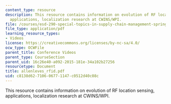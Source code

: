```yaml
---
content_type: resource
description: This resource contains information on evolution of RF location sensing,
  applications, localization research at CWINS/WPI.
file: /courses/esd-290-special-topics-in-supply-chain-management-spring-2005/c8138d62710606771147c0512d40c08c_allenleves_rfid.pdf
file_type: application/pdf
learning_resource_types:
- Videos
license: https://creativecommons.org/licenses/by-nc-sa/4.0/
ocw_type: OCWFile
parent_title: Conference Videos
parent_type: CourseSection
parent_uid: 16c26e40-a092-2015-181e-34a102b27256
resourcetype: Document
title: allenleves_rfid.pdf
uid: c8138d62-7106-0677-1147-c0512d40c08c
---
```

This resource contains information on evolution of RF location sensing, applications, localization research at CWINS/WPI.